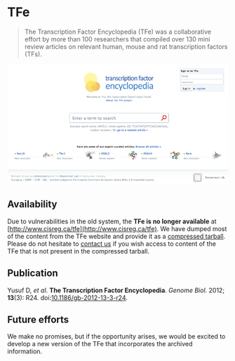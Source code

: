 # TFe
> The Transcription Factor Encyclopedia (TFe) was a collaborative effort by more than 100 researchers that compiled over 130 mini review articles on relevant human, mouse and rat transcription factors (TFs).

<p align="center"><img src="https://github.com/wassermanlab/TFe/blob/master/TFe.png" /></p>

## Availability
Due to vulnerabilities in the old system, the **TFe is no longer available** at [http://www.cisreg.ca/tfe](http://www.cisreg.ca/tfe). We have dumped most of the content from the TFe website and provide it as a [compressed tarball](https://github.com/wassermanlab/TFe/blob/master/TFe.tgz). Please do not hesitate to [contact us](mailto:wyeth@cmmt.ubc.ca) if you wish access to content of the TFe that is not present in the compressed tarball.

## Publication
Yusuf D, *et al*. **The Transcription Factor Encyclopedia**. *Genome Biol.* 2012; **13**(3): R24. doi:[10.1186/gb-2012-13-3-r24](https://doi.org/10.1186/gb-2012-13-3-r24).

## Future efforts
We make no promises, but if the opportunity arises, we would be excited to develop a new version of the TFe that incorporates the archived information.
